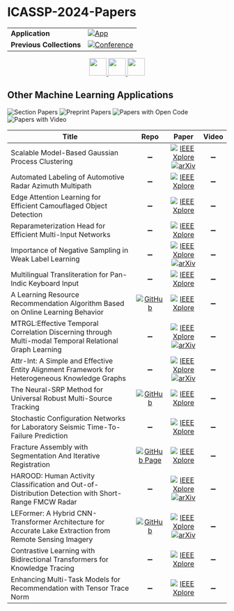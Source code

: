 # ICASSP-2024-Papers

<table>
    <tr>
        <td><strong>Application</strong></td>
        <td>
            <a href="https://huggingface.co/spaces/DmitryRyumin/NewEraAI-Papers" style="float:left;">
                <img src="https://img.shields.io/badge/🤗-NewEraAI--Papers-FFD21F.svg" alt="App" />
            </a>
        </td>
    </tr>
    <tr>
        <td><strong>Previous Collections</strong></td>
        <td>
            <a href="https://github.com/DmitryRyumin/ICASSP-2023-24-Papers/blob/main/README_2023.md">
                <img src="http://img.shields.io/badge/ICASSP-2023-0073AE.svg" alt="Conference">
            </a>
        </td>
    </tr>
</table>

<div align="center">
    <a href="https://github.com/DmitryRyumin/ICASSP-2023-24-Papers/blob/main/sections/2024/main/SLP-P17.md">
        <img src="https://cdn.jsdelivr.net/gh/DmitryRyumin/NewEraAI-Papers@main/images/left.svg" width="40" alt="" />
    </a>
    <a href="https://github.com/DmitryRyumin/ICASSP-2023-24-Papers/">
        <img src="https://cdn.jsdelivr.net/gh/DmitryRyumin/NewEraAI-Papers@main/images/home.svg" width="40" alt="" />
    </a>
    <a href="https://github.com/DmitryRyumin/ICASSP-2023-24-Papers/blob/main/sections/2024/main/SLP-P20.md">
        <img src="https://cdn.jsdelivr.net/gh/DmitryRyumin/NewEraAI-Papers@main/images/right.svg" width="40" alt="" />
    </a>
</div>


## Other Machine Learning Applications

![Section Papers](https://img.shields.io/badge/Section%20Papers-17-42BA16) ![Preprint Papers](https://img.shields.io/badge/Preprint%20Papers-6-b31b1b) ![Papers with Open Code](https://img.shields.io/badge/Papers%20with%20Open%20Code-3-1D7FBF) ![Papers with Video](https://img.shields.io/badge/Papers%20with%20Video-0-FF0000)

| **Title** | **Repo** | **Paper** | **Video** |
|-----------|:--------:|:---------:|:---------:|
| Scalable Model-Based Gaussian Process Clustering | :heavy_minus_sign: | [![IEEE Xplore](https://img.shields.io/badge/IEEE-10447983-E4A42C.svg)](https://ieeexplore.ieee.org/document/10447983) <br/> [![arXiv](https://img.shields.io/badge/arXiv-2309.07882-b31b1b.svg)](https://arxiv.org/abs/2309.07882) | :heavy_minus_sign: |
| Automated Labeling of Automotive Radar Azimuth Multipath | :heavy_minus_sign: | [![IEEE Xplore](https://img.shields.io/badge/IEEE-10446232-E4A42C.svg)](https://ieeexplore.ieee.org/document/10446232) | :heavy_minus_sign: |
| Edge Attention Learning for Efficient Camouflaged Object Detection | :heavy_minus_sign: | [![IEEE Xplore](https://img.shields.io/badge/IEEE-10448139-E4A42C.svg)](https://ieeexplore.ieee.org/document/10448139) | :heavy_minus_sign: |
| Reparameterization Head for Efficient Multi-Input Networks | :heavy_minus_sign: | [![IEEE Xplore](https://img.shields.io/badge/IEEE-10447574-E4A42C.svg)](https://ieeexplore.ieee.org/document/10447574) | :heavy_minus_sign: |
| Importance of Negative Sampling in Weak Label Learning | :heavy_minus_sign: | [![IEEE Xplore](https://img.shields.io/badge/IEEE-10447229-E4A42C.svg)](https://ieeexplore.ieee.org/document/10447229) <br/> [![arXiv](https://img.shields.io/badge/arXiv-2309.13227-b31b1b.svg)](https://arxiv.org/abs/2309.13227) | :heavy_minus_sign: |
| Multilingual Transliteration for Pan-Indic Keyboard Input | :heavy_minus_sign: | [![IEEE Xplore](https://img.shields.io/badge/IEEE-10446873-E4A42C.svg)](https://ieeexplore.ieee.org/document/10446873) | :heavy_minus_sign: |
| A Learning Resource Recommendation Algorithm Based on Online Learning Behavior | [![GitHub](https://img.shields.io/github/stars/xingyezn/LRRA-OLB?style=flat)](https://github.com/xingyezn/LRRA-OLB) | [![IEEE Xplore](https://img.shields.io/badge/IEEE-10445936-E4A42C.svg)](https://ieeexplore.ieee.org/document/10445936) | :heavy_minus_sign: |
| MTRGL:Effective Temporal Correlation Discerning through Multi-modal Temporal Relational Graph Learning | :heavy_minus_sign: | [![IEEE Xplore](https://img.shields.io/badge/IEEE-10447824-E4A42C.svg)](https://ieeexplore.ieee.org/document/10447824) <br/> [![arXiv](https://img.shields.io/badge/arXiv-2401.14199-b31b1b.svg)](https://arxiv.org/abs/2401.14199) | :heavy_minus_sign: |
| Attr-Int: A Simple and Effective Entity Alignment Framework for Heterogeneous Knowledge Graphs | :heavy_minus_sign: | [![IEEE Xplore](https://img.shields.io/badge/IEEE-10445901-E4A42C.svg)](https://ieeexplore.ieee.org/document/10445901) <br/> [![arXiv](https://img.shields.io/badge/arXiv-2410.13409-b31b1b.svg)](https://arxiv.org/abs/2410.13409) | :heavy_minus_sign: |
| The Neural-SRP Method for Universal Robust Multi-Source Tracking | [![GitHub](https://img.shields.io/github/stars/egrinstein/neural_srp?style=flat)](https://github.com/egrinstein/neural_srp) | [![IEEE Xplore](https://img.shields.io/badge/IEEE-10345765-E4A42C.svg)](https://ieeexplore.ieee.org/document/10345765) | :heavy_minus_sign: |
| Stochastic Configuration Networks for Laboratory Seismic Time-To-Failure Prediction | :heavy_minus_sign: | [![IEEE Xplore](https://img.shields.io/badge/IEEE-10446714-E4A42C.svg)](https://ieeexplore.ieee.org/document/10446714) | :heavy_minus_sign: |
| Fracture Assembly with Segmentation And Iterative Registration | [![GitHub Page](https://img.shields.io/badge/GitHub-Page-159957.svg?style=flat)](https://frasier-assembly.github.io) | [![IEEE Xplore](https://img.shields.io/badge/IEEE-10447659-E4A42C.svg)](https://ieeexplore.ieee.org/document/10447659) | :heavy_minus_sign: |
| HAROOD: Human Activity Classification and Out-of-Distribution Detection with Short-Range FMCW Radar | :heavy_minus_sign: | [![IEEE Xplore](https://img.shields.io/badge/IEEE-10447729-E4A42C.svg)](https://ieeexplore.ieee.org/document/10447729) <br/> [![arXiv](https://img.shields.io/badge/arXiv-2312.08894-b31b1b.svg)](https://arxiv.org/abs/2312.08894) | :heavy_minus_sign: |
| LEFormer: A Hybrid CNN-Transformer Architecture for Accurate Lake Extraction from Remote Sensing Imagery | [![GitHub](https://img.shields.io/github/stars/BastianChen/LEFormer?style=flat)](https://github.com/BastianChen/LEFormer) | [![IEEE Xplore](https://img.shields.io/badge/IEEE-10446785-E4A42C.svg)](https://ieeexplore.ieee.org/document/10446785) <br/> [![arXiv](https://img.shields.io/badge/arXiv-2308.04397-b31b1b.svg)](https://arxiv.org/abs/2308.04397) | :heavy_minus_sign: |
| Contrastive Learning with Bidirectional Transformers for Knowledge Tracing | :heavy_minus_sign: | [![IEEE Xplore](https://img.shields.io/badge/IEEE-10446887-E4A42C.svg)](https://ieeexplore.ieee.org/document/10446887) | :heavy_minus_sign: |
| Enhancing Multi-Task Models for Recommendation with Tensor Trace Norm | :heavy_minus_sign: | [![IEEE Xplore](https://img.shields.io/badge/IEEE-10445973-E4A42C.svg)](https://ieeexplore.ieee.org/document/10445973) | :heavy_minus_sign: |
